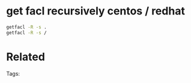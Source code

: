 # get facl recursively centos / redhat
```bash
getfacl -R -s .
getfacl -R -s /
```

# Related


Tags:

    
